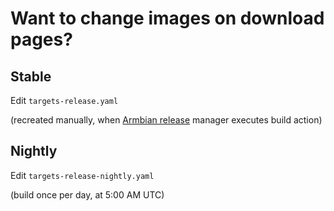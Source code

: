 # Want to change images on download pages?

## Stable

Edit `targets-release.yaml`

(recreated manually, when [Armbian release](https://github.com/orgs/armbian/teams/release-manager) manager executes build action)

## Nightly

Edit `targets-release-nightly.yaml`

(build once per day, at 5:00 AM UTC)
